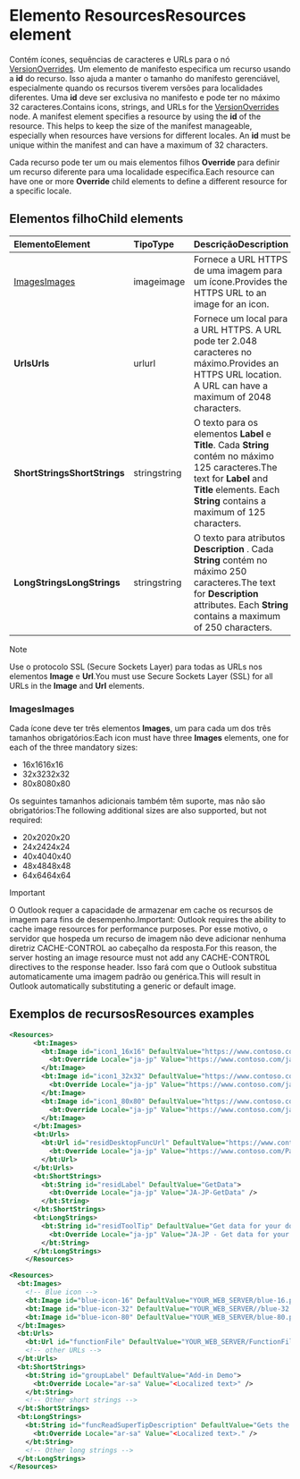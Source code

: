 # <a name="resources-element"></a><span data-ttu-id="b076c-101">Elemento Resources</span><span class="sxs-lookup"><span data-stu-id="b076c-101">Resources element</span></span>

<span data-ttu-id="b076c-p101">Contém ícones, sequências de caracteres e URLs para o nó [VersionOverrides](versionoverrides.md). Um elemento de manifesto especifica um recurso usando a **id** do recurso. Isso ajuda a manter o tamanho do manifesto gerenciável, especialmente quando os recursos tiverem versões para localidades diferentes. Uma **id** deve ser exclusiva no manifesto e pode ter no máximo 32 caracteres.</span><span class="sxs-lookup"><span data-stu-id="b076c-p101">Contains icons, strings, and URLs for the [VersionOverrides](versionoverrides.md) node. A manifest element specifies a resource by using the **id** of the resource. This helps to keep the size of the manifest manageable, especially when resources have versions for different locales. An **id** must be unique within the manifest and can have a maximum of 32 characters.</span></span>

<span data-ttu-id="b076c-106">Cada recurso pode ter um ou mais elementos filhos **Override** para definir um recurso diferente para uma localidade específica.</span><span class="sxs-lookup"><span data-stu-id="b076c-106">Each resource can have one or more **Override** child elements to define a different resource for a specific locale.</span></span>

## <a name="child-elements"></a><span data-ttu-id="b076c-107">Elementos filho</span><span class="sxs-lookup"><span data-stu-id="b076c-107">Child elements</span></span>

|  <span data-ttu-id="b076c-108">Elemento</span><span class="sxs-lookup"><span data-stu-id="b076c-108">Element</span></span> |  <span data-ttu-id="b076c-109">Tipo</span><span class="sxs-lookup"><span data-stu-id="b076c-109">Type</span></span>  |  <span data-ttu-id="b076c-110">Descrição</span><span class="sxs-lookup"><span data-stu-id="b076c-110">Description</span></span>  |
|:-----|:-----|:-----|
|  [<span data-ttu-id="b076c-111">Images</span><span class="sxs-lookup"><span data-stu-id="b076c-111">Images</span></span>](#images)            |  <span data-ttu-id="b076c-112">image</span><span class="sxs-lookup"><span data-stu-id="b076c-112">image</span></span>   |  <span data-ttu-id="b076c-113">Fornece a URL HTTPS de uma imagem para um ícone.</span><span class="sxs-lookup"><span data-stu-id="b076c-113">Provides the HTTPS URL to an image for an icon.</span></span> |
|  <span data-ttu-id="b076c-114">**Urls**</span><span class="sxs-lookup"><span data-stu-id="b076c-114">**Urls**</span></span>                |  <span data-ttu-id="b076c-115">url</span><span class="sxs-lookup"><span data-stu-id="b076c-115">url</span></span>     |  <span data-ttu-id="b076c-p102">Fornece um local para a URL HTTPS. A URL pode ter 2.048 caracteres no máximo.</span><span class="sxs-lookup"><span data-stu-id="b076c-p102">Provides an HTTPS URL location. A URL can have a maximum of 2048 characters.</span></span> |
|  <span data-ttu-id="b076c-118">**ShortStrings**</span><span class="sxs-lookup"><span data-stu-id="b076c-118">**ShortStrings**</span></span> |  <span data-ttu-id="b076c-119">string</span><span class="sxs-lookup"><span data-stu-id="b076c-119">string</span></span>  |  <span data-ttu-id="b076c-p103">O texto para os elementos **Label** e **Title**. Cada **String** contém no máximo 125 caracteres.</span><span class="sxs-lookup"><span data-stu-id="b076c-p103">The text for **Label** and **Title** elements. Each **String** contains a maximum of 125 characters.</span></span>|
|  <span data-ttu-id="b076c-122">**LongStrings**</span><span class="sxs-lookup"><span data-stu-id="b076c-122">**LongStrings**</span></span>  |  <span data-ttu-id="b076c-123">string</span><span class="sxs-lookup"><span data-stu-id="b076c-123">string</span></span>  | <span data-ttu-id="b076c-p104">O texto para atributos **Description** . Cada **String** contém no máximo 250 caracteres.</span><span class="sxs-lookup"><span data-stu-id="b076c-p104">The text for **Description** attributes. Each **String** contains a maximum of 250 characters.</span></span>|

> [!NOTE]
> <span data-ttu-id="b076c-126">Use o protocolo SSL (Secure Sockets Layer) para todas as URLs nos elementos **Image** e **Url**.</span><span class="sxs-lookup"><span data-stu-id="b076c-126">You must use Secure Sockets Layer (SSL) for all URLs in the **Image** and **Url** elements.</span></span>

### <a name="images"></a><span data-ttu-id="b076c-127">Images</span><span class="sxs-lookup"><span data-stu-id="b076c-127">Images</span></span>
<span data-ttu-id="b076c-128">Cada ícone deve ter três elementos **Images**, um para cada um dos três tamanhos obrigatórios:</span><span class="sxs-lookup"><span data-stu-id="b076c-128">Each icon must have three  **Images** elements, one for each of the three mandatory sizes:</span></span>

- <span data-ttu-id="b076c-129">16x16</span><span class="sxs-lookup"><span data-stu-id="b076c-129">16x16</span></span>
- <span data-ttu-id="b076c-130">32x32</span><span class="sxs-lookup"><span data-stu-id="b076c-130">32x32</span></span>
- <span data-ttu-id="b076c-131">80x80</span><span class="sxs-lookup"><span data-stu-id="b076c-131">80x80</span></span>

<span data-ttu-id="b076c-132">Os seguintes tamanhos adicionais também têm suporte, mas não são obrigatórios:</span><span class="sxs-lookup"><span data-stu-id="b076c-132">The following additional sizes are also supported, but not required:</span></span>

- <span data-ttu-id="b076c-133">20x20</span><span class="sxs-lookup"><span data-stu-id="b076c-133">20x20</span></span>
- <span data-ttu-id="b076c-134">24x24</span><span class="sxs-lookup"><span data-stu-id="b076c-134">24x24</span></span>
- <span data-ttu-id="b076c-135">40x40</span><span class="sxs-lookup"><span data-stu-id="b076c-135">40x40</span></span>
- <span data-ttu-id="b076c-136">48x48</span><span class="sxs-lookup"><span data-stu-id="b076c-136">48x48</span></span>
- <span data-ttu-id="b076c-137">64x64</span><span class="sxs-lookup"><span data-stu-id="b076c-137">64x64</span></span>

> [!IMPORTANT] 
> <span data-ttu-id="b076c-138">O Outlook requer a capacidade de armazenar em cache os recursos de imagem para fins de desempenho.</span><span class="sxs-lookup"><span data-stu-id="b076c-138">Important:  Outlook requires the ability to cache image resources for performance purposes.</span></span> <span data-ttu-id="b076c-139">Por esse motivo, o servidor que hospeda um recurso de imagem não deve adicionar nenhuma diretriz CACHE-CONTROL ao cabeçalho da resposta.</span><span class="sxs-lookup"><span data-stu-id="b076c-139">For this reason, the server hosting an image resource must not add any CACHE-CONTROL directives to the response header.</span></span> <span data-ttu-id="b076c-140">Isso fará com que o Outlook substitua automaticamente uma imagem padrão ou genérica.</span><span class="sxs-lookup"><span data-stu-id="b076c-140">This will result in Outlook automatically substituting a generic or default image.</span></span>    

## <a name="resources-examples"></a><span data-ttu-id="b076c-141">Exemplos de recursos</span><span class="sxs-lookup"><span data-stu-id="b076c-141">Resources examples</span></span> 

```XML
<Resources>
      <bt:Images>
        <bt:Image id="icon1_16x16" DefaultValue="https://www.contoso.com/icon_default.png">
          <bt:Override Locale="ja-jp" Value="https://www.contoso.com/ja-jp16-icon_default.png" />
        </bt:Image>
        <bt:Image id="icon1_32x32" DefaultValue="https://www.contoso.com/icon_default.png">
          <bt:Override Locale="ja-jp" Value="https://www.contoso.com/ja-jp32-icon_default.png" />
        </bt:Image>
        <bt:Image id="icon1_80x80" DefaultValue="https://www.contoso.com/icon_default.png">
          <bt:Override Locale="ja-jp" Value="https://www.contoso.com/ja-jp80-icon_default.png" />
        </bt:Image>
      </bt:Images>
      <bt:Urls>
        <bt:Url id="residDesktopFuncUrl" DefaultValue="https://www.contoso.com/Pages/Home.aspx">
          <bt:Override Locale="ja-jp" Value="https://www.contoso.com/Pages/Home.aspx" />
        </bt:Url>
      </bt:Urls>
      <bt:ShortStrings>
        <bt:String id="residLabel" DefaultValue="GetData">
          <bt:Override Locale="ja-jp" Value="JA-JP-GetData" />
        </bt:String>
      </bt:ShortStrings>
      <bt:LongStrings>
        <bt:String id="residToolTip" DefaultValue="Get data for your document.">
          <bt:Override Locale="ja-jp" Value="JA-JP - Get data for your document." />
        </bt:String>
      </bt:LongStrings>
    </Resources>
```

```xml
<Resources>
  <bt:Images>
    <!-- Blue icon -->
    <bt:Image id="blue-icon-16" DefaultValue="YOUR_WEB_SERVER/blue-16.png"/>
    <bt:Image id="blue-icon-32" DefaultValue="YOUR_WEB_SERVER//blue-32.png"/>
    <bt:Image id="blue-icon-80" DefaultValue="YOUR_WEB_SERVER/blue-80.png"/>
  </bt:Images>
  <bt:Urls>
    <bt:Url id="functionFile" DefaultValue="YOUR_WEB_SERVER/FunctionFile/Functions.html"/>
    <!-- other URLs -->
  </bt:Urls>
  <bt:ShortStrings>
    <bt:String id="groupLabel" DefaultValue="Add-in Demo">
      <bt:Override Locale="ar-sa" Value="<Localized text>" />
    </bt:String>
    <!-- Other short strings -->
  </bt:ShortStrings>
  <bt:LongStrings>
    <bt:String id="funcReadSuperTipDescription" DefaultValue="Gets the subject of the message or appointment.">
      <bt:Override Locale="ar-sa" Value="<Localized text>." />
    </bt:String>
    <!-- Other long strings -->
  </bt:LongStrings>
</Resources>
```
